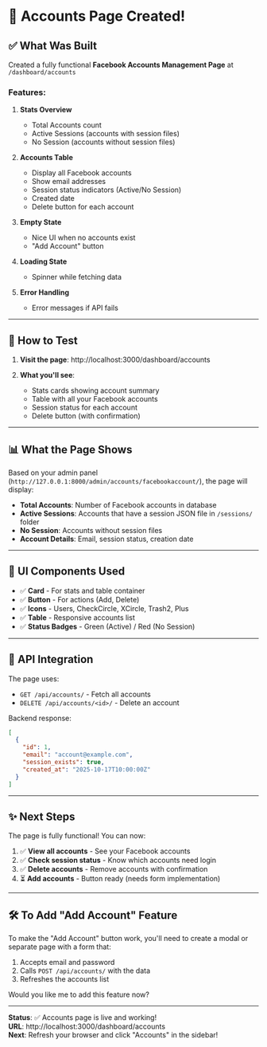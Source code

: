 # 🎉 Accounts Page Created!

## ✅ What Was Built

Created a fully functional **Facebook Accounts Management Page** at `/dashboard/accounts`

### Features:

1. **Stats Overview**
   - Total Accounts count
   - Active Sessions (accounts with session files)
   - No Session (accounts without session files)

2. **Accounts Table**
   - Display all Facebook accounts
   - Show email addresses
   - Session status indicators (Active/No Session)
   - Created date
   - Delete button for each account

3. **Empty State**
   - Nice UI when no accounts exist
   - "Add Account" button

4. **Loading State**
   - Spinner while fetching data

5. **Error Handling**
   - Error messages if API fails

---

## 🚀 How to Test

1. **Visit the page**: http://localhost:3000/dashboard/accounts

2. **What you'll see**:
   - Stats cards showing account summary
   - Table with all your Facebook accounts
   - Session status for each account
   - Delete button (with confirmation)

---

## 📊 What the Page Shows

Based on your admin panel (`http://127.0.0.1:8000/admin/accounts/facebookaccount/`), the page will display:

- **Total Accounts**: Number of Facebook accounts in database
- **Active Sessions**: Accounts that have a session JSON file in `/sessions/` folder
- **No Session**: Accounts without session files
- **Account Details**: Email, session status, creation date

---

## 🎨 UI Components Used

- ✅ **Card** - For stats and table container
- ✅ **Button** - For actions (Add, Delete)
- ✅ **Icons** - Users, CheckCircle, XCircle, Trash2, Plus
- ✅ **Table** - Responsive accounts list
- ✅ **Status Badges** - Green (Active) / Red (No Session)

---

## 🔗 API Integration

The page uses:
- `GET /api/accounts/` - Fetch all accounts
- `DELETE /api/accounts/<id>/` - Delete an account

Backend response:
```json
[
  {
    "id": 1,
    "email": "account@example.com",
    "session_exists": true,
    "created_at": "2025-10-17T10:00:00Z"
  }
]
```

---

## ✨ Next Steps

The page is fully functional! You can now:

1. ✅ **View all accounts** - See your Facebook accounts
2. ✅ **Check session status** - Know which accounts need login
3. ✅ **Delete accounts** - Remove accounts with confirmation
4. ⏳ **Add accounts** - Button ready (needs form implementation)

---

## 🛠️ To Add "Add Account" Feature

To make the "Add Account" button work, you'll need to create a modal or separate page with a form that:
1. Accepts email and password
2. Calls `POST /api/accounts/` with the data
3. Refreshes the accounts list

Would you like me to add this feature now?

---

**Status**: ✅ Accounts page is live and working!  
**URL**: http://localhost:3000/dashboard/accounts  
**Next**: Refresh your browser and click "Accounts" in the sidebar!
